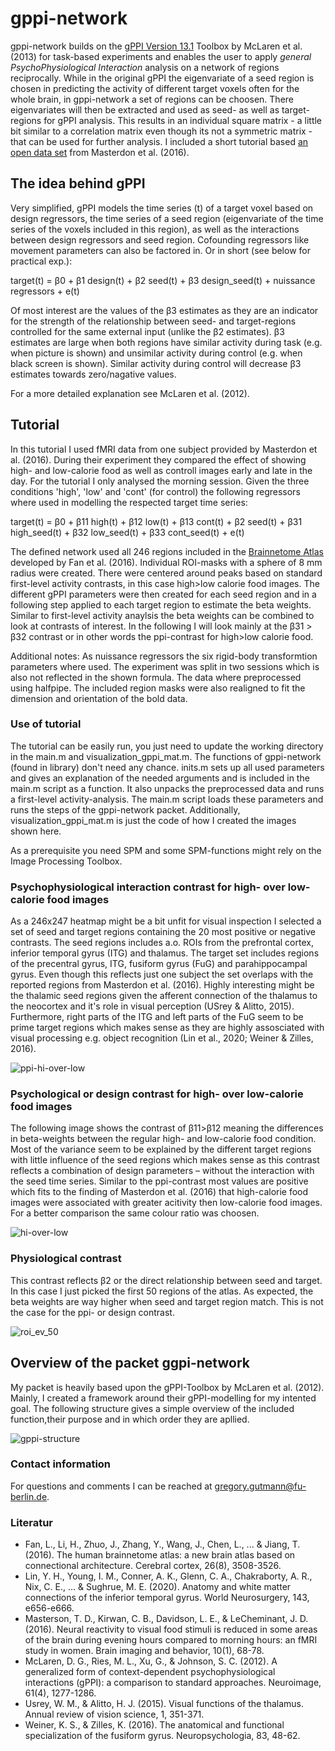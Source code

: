 # gppi-network

gppi-network builds on the [gPPI Version 13.1](https://www.nitrc.org/projects/gppi) Toolbox by McLaren et al. (2013) for task-based experiments and enables the user to apply *general PsychoPhysiological Interaction* analysis on a network of regions reciprocally. While in the original gPPI the eigenvariate of a seed region is chosen in predicting the activity of different target voxels often for the whole brain, in gppi-network a set of regions can be choosen. There eigenvariates will then be extracted and used as seed- as well as target-regions for gPPI analysis. This results in an individual square matrix - a little bit similar to a correlation matrix even though its not a symmetric matrix - that can be used for further analysis. I included a short tutorial based [an open data set](https://openneuro.org/datasets/ds004656/versions/1.0.0) from Masterdon et al. (2016).

## The idea behind gPPI
Very simplified, gPPI models the time series (t) of a target voxel based on design regressors, the time series of a seed region (eigenvariate of the time series of the voxels included in this region), as well as the interactions between design regressors and seed region. Cofounding regressors like movement parameters can also be factored in. Or in short (see below for practical exp.):

  target(t) = β0 + β1 design(t) + β2 seed(t) + β3 design_seed(t) + nuissance regressors + e(t)         

Of most interest are the values of the β3 estimates as they are an indicator for the strength of the relationship between seed- and target-regions controlled for the same external input (unlike the β2 estimates). β3 estimates are large when both regions have similar activity during task (e.g. when picture is shown) and unsimilar activity during control (e.g. when black screen is shown). Similar activity during control will decrease β3 estimates towards zero/nagative values.

For a more detailed explanation see McLaren et al. (2012).


## Tutorial

In this tutorial I used fMRI data from one subject provided by Masterdon et al. (2016). During their experiment they compared the effect of showing high- and low-calorie food as well as controll images early and late in the day. For the tutorial I only analysed the morning session. Given the three conditions 'high', 'low' and 'cont' (for control) the following regressors where used in modelling the respected target time series:

target(t) = β0 + β11 high(t) + β12 low(t) + β13 cont(t) + β2 seed(t) + β31 high_seed(t) + β32 low_seed(t) + β33 cont_seed(t) + e(t)

The defined network used all 246 regions included in the [Brainnetome Atlas](https://atlas.brainnetome.org) developed by Fan et al. (2016). Individual ROI-masks with a sphere of 8 mm radius were created. There were centered around peaks based on standard first-level activity contrasts, in this case high>low calorie food images. The different gPPI parameters were then created for each seed region and in a following step applied to each target region to estimate the beta weights. Similar to first-level activity anaylsis the beta weights can be combined to look at contrasts of interest. In the following I will look mainly at the β31 > β32 contrast or in other words the ppi-contrast for high>low calorie food. 

Additional notes: As nuissance regressors the six rigid-body transformtion parameters where used. The experiment was  split in two sessions which is also not reflected in the shown formula. The data where preprocessed using halfpipe. The included region masks were also realigned to fit the dimension and orientation of the bold data.

### Use of tutorial

The tutorial can be easily run, you just need to update the working directory in the main.m and visualization_gppi_mat.m. The functions of gppi-network (found in library) don't need any chance. inits.m sets up all used parameters and gives an explanation of the needed arguments and is included in the main.m script as a function. It also unpacks the preprocessed data and runs a first-level activity-analysis. The main.m script loads these parameters and runs the steps of the gppi-network packet. Additionally, visualization_gppi_mat.m is just the code of how I created the images shown here.

As a prerequisite you need SPM and some SPM-functions might rely on the Image Processing Toolbox. 

  
### Psychophysiological interaction contrast for high- over low-calorie food images 

As a 246x247 heatmap might be a bit unfit for visual inspection I selected a set of seed and target regions containing the 20 most positive or negative contrasts. The seed regions includes a.o. ROIs from the prefrontal cortex, inferior temporal gyrus (ITG) and thalamus. The target set includes regions of the precentral gyrus, ITG, fusiform gyrus (FuG) and parahippocampal gyrus. Even though this reflects just one subject the set overlaps with the reported regions from Masterdon et al. (2016). Highly interesting might be the thalamic seed regions given the afferent connection of the thalamus to the neocortex and it's role in visual perception (USrey & Alitto, 2015). Furthermore, right parts of the ITG and left parts of the FuG seem to be prime target regions which makes sense as they are highly assosciated with visual processing e.g. object recognition (Lin et al., 2020; Weiner & Zilles, 2016).

![ppi-hi-over-low](https://github.com/gregory-gutmann/gppi-network/assets/36300365/ef0219ea-174b-4f6e-90bc-d084cbb3d88f)

### Psychological or design contrast for high- over low-calorie food images 

The following image shows the contrast of β11>β12 meaning the differences in beta-weights between the regular high- and low-calorie food condition. Most of the variance seem to be explained by the different target regions with little influence of the seed regions which makes sense as this contrast reflects a combination of design parameters – without the interaction with the seed time series. Similar to the ppi-contrast most values are positive which fits to the finding of Masterdon et al. (2016) that high-calorie food images were associated with greater acitivity then low-calorie food images. For a better comparison the same colour ratio was choosen.

![hi-over-low](https://github.com/gregory-gutmann/gppi-network/assets/36300365/ed738e80-a8c1-4ac4-b4f9-0e37332fd0b2)

### Physiological contrast

This contrast reflects β2 or the direct relationship between seed and target. In this case I just picked the first 50 regions of the atlas. As expected, the beta weights are way higher when seed and target region match. This is not the case for the ppi- or design contrast.

![roi_ev_50](https://github.com/gregory-gutmann/gppi-network/assets/36300365/7e42cfb5-307b-4646-bd60-4ad0b7c1ef4a)

## Overview of the packet ggpi-network

My packet is heavily based upon the gPPI-Toolbox by McLaren et al. (2012). Mainly, I created a framework around their gPPI-modelling for my intented goal. The following structure gives a simple overview of the included function,their purpose and in which order they are apllied. 

![gppi-structure](https://github.com/gregory-gutmann/gppi-network/assets/36300365/7e13b38f-a22f-4781-abdd-4526988fa011)


### Contact information

For questions and comments I can be reached at gregory.gutmann@fu-berlin.de.

### Literatur
- Fan, L., Li, H., Zhuo, J., Zhang, Y., Wang, J., Chen, L., ... & Jiang, T. (2016). The human brainnetome atlas: a new brain atlas based on connectional architecture. Cerebral cortex, 26(8), 3508-3526.
- Lin, Y. H., Young, I. M., Conner, A. K., Glenn, C. A., Chakraborty, A. R., Nix, C. E., ... & Sughrue, M. E. (2020). Anatomy and white matter connections of the inferior temporal gyrus. World Neurosurgery, 143, e656-e666.
- Masterson, T. D., Kirwan, C. B., Davidson, L. E., & LeCheminant, J. D. (2016). Neural reactivity to visual food stimuli is reduced in some areas of the brain during evening hours compared to morning hours: an fMRI study in women. Brain imaging and behavior, 10(1), 68-78.
- McLaren, D. G., Ries, M. L., Xu, G., & Johnson, S. C. (2012). A generalized form of context-dependent psychophysiological interactions (gPPI): a comparison to standard approaches. Neuroimage, 61(4), 1277-1286.
- Usrey, W. M., & Alitto, H. J. (2015). Visual functions of the thalamus. Annual review of vision science, 1, 351-371.
- Weiner, K. S., & Zilles, K. (2016). The anatomical and functional specialization of the fusiform gyrus. Neuropsychologia, 83, 48-62.

